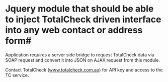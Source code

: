 # Jquery module that should be able to inject TotalCheck driven interface  into any web contact or address form#

Application requires a server side bridge to request TotalCheck data via SOAP request and convert it into JSON on AJAX request from this module.

Contact TotalCheck (www.totalcheck.com.au) for API key and access to the TC service.

